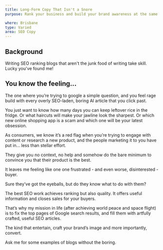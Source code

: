 ```yaml
---
title: Long-Form Copy That Isn't a Snore
purpose: Rank your business and build your brand awareness at the same time. I swear it's possible!

where: Brisbane
type: Varied
area: SEO Copy
---
```


## Background

Writing SEO ranking blogs that aren't the junk food of writing take skill. Lucky you've found me!

## You know the feeling...

The one where you’re trying to google a simple question, and you feel rage build with every overly SEO-laden, boring AI article that you click past.

You just want to know how many days you can keep leftover rice in the fridge. Or what haircuts will make your jawline look the sharpest. Or which new online shopping app is a scam and which one will be your latest obsession.

As consumers, we know it’s a red flag when you’re trying to engage with content or research a new product, and the people marketing it to you have put in… less than stellar effort.

They give you no context, no help and somehow do the bare minimum to convince you that their product is the best.

It leaves me feeling like one one frustrated - and even worse, disinterested - buyer.

Sure they’ve got the eyeballs, but do they know what to do with them?

The best SEO work achieves ranking but also quality. It offers useful information and closes sales for your buyers.

That’s why my mission in life (after achieving world peace and space flight) is to fix the top pages of Google search results, and fill them with artfully crafted, useful SEO articles.

The kind that entertain, craft your brand’s image and more importantly, convert.

Ask me for some examples of blogs without the boring.
